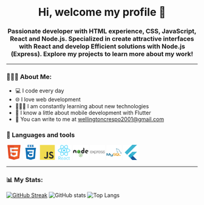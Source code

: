 <div align="center">
    <img src="https://media.giphy.com/media/v1.Y2lkPTc5MGI3NjExNmdrMjB4Yms2MWs2ZHJ0bTd1MnlvNDlyb3d5YjZxMHB2cTZibXllYiZlcD12MV9pbnRlcm5hbF9naWZfYnlfaWQmY3Q9Zw/4rZA5D22301iMgrUNd/giphy.gif" alt="" width="300">
    <h1 align="center">Hi, welcome my profile 👋</h1>
    <h3 align="center">Passionate developer with HTML experience,
        CSS, JavaScript, React and Node.js. Specialized in
        create attractive interfaces with React and develop
        Efficient solutions with Node.js (Express). Explore
        my projects to learn more about my work!</h3>
</div>

---

### 🙋🏻‍♂️ About Me:

- 💻 I code every day
- 🌐 I love web development
- 👨🏻‍💻 I am constantly learning about new technologies
- 📱 I know a little about mobile development with Flutter
- 📧 You can write to me at wellingtoncrespo2001@gmail.com


<div align="left">
    <h3>📌 Languages and tools</h3>
    <div>
    <img src="https://github.com/devicons/devicon/blob/master/icons/html5/html5-original.svg" width="40" alt="HTML">
    <img src="https://github.com/devicons/devicon/blob/master/icons/css3/css3-plain-wordmark.svg" width="40" alt="css">
    <img src="https://github.com/devicons/devicon/blob/master/icons/javascript/javascript-original.svg" width="40" alt="JavaScript">
    <img src="https://github.com/devicons/devicon/blob/master/icons/react/react-original-wordmark.svg" width="40" alt="React">
    <img src="https://github.com/devicons/devicon/blob/master/icons/nodejs/nodejs-original-wordmark.svg" width="40" alt="NodeJs">
    <img src="https://github.com/devicons/devicon/blob/master/icons/express/express-original-wordmark.svg" width="40" alt="Express">
    <img src="https://github.com/devicons/devicon/blob/master/icons/mysql/mysql-original-wordmark.svg" width="40" alt="MySQL">
    <img src="https://github.com/devicons/devicon/blob/master/icons/flutter/flutter-original.svg" width="40" alt="Flutter">
</div>

---

### 📊 My Stats:

[![GitHub Streak](https://github-readme-streak-stats.herokuapp.com?user=crescowboy&theme=dark)](https://git.io/streak-stats)
![GitHub stats](https://github-readme-stats.vercel.app/api?username=crescowboy&show_icons=true&theme=radical)
![Top Langs](https://github-readme-stats.vercel.app/api/top-langs/?username=crescowboy&layout=compact&exclude_repo=donGelatoNicePage)


